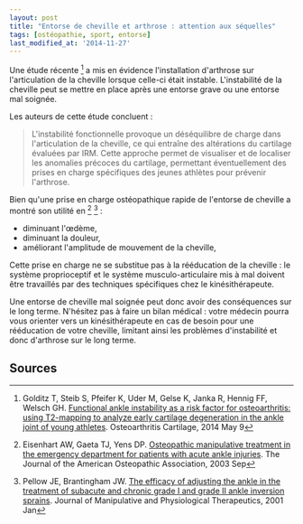 ```yaml
---
layout: post
title: "Entorse de cheville et arthrose : attention aux séquelles"
tags: [ostéopathie, sport, entorse]
last_modified_at: '2014-11-27'
---
```


Une étude récente [^1] a mis en évidence l'installation d'arthrose sur l'articulation de la cheville lorsque celle-ci était instable. L'instabilité de la cheville peut se mettre en place après une entorse grave ou une entorse mal soignée.

Les auteurs de cette étude concluent :

> L'instabilité fonctionnelle provoque un déséquilibre de charge dans l'articulation de la cheville, ce qui entraîne des altérations du cartilage évaluées par IRM. Cette approche permet de visualiser et de localiser les anomalies précoces du cartilage, permettant éventuellement des prises en charge spécifiques des jeunes athlètes pour prévenir l'arthrose.

Bien qu'une prise en charge ostéopathique rapide de l'entorse de cheville a montré son utilité en [^2] [^3] :

- diminuant l'œdème,
- diminuant la douleur,
- améliorant l'amplitude de mouvement de la cheville,

Cette prise en charge ne se substitue pas à la rééducation de la cheville : le système proprioceptif et le système musculo-articulaire mis à mal doivent être travaillés par des techniques spécifiques chez le kinésithérapeute.

Une entorse de cheville mal soignée peut donc avoir des conséquences sur le long terme. N'hésitez pas à faire un bilan médical : votre médecin pourra vous orienter vers un kinésithérapeute en cas de besoin pour une rééducation de votre cheville, limitant ainsi les problèmes d'instabilité et donc d'arthrose sur le long terme.

## Sources

[^1]: Golditz T, Steib S, Pfeifer K, Uder M, Gelse K, Janka R, Hennig FF, Welsch GH.
      [Functional ankle instability as a risk factor for osteoarthritis: using T2-mapping to analyze early cartilage degeneration in the ankle joint of young athletes](http://www.ncbi.nlm.nih.gov/pubmed/24814687).
      Osteoarthritis Cartilage, 2014 May 9

[^2]: Eisenhart AW, Gaeta TJ, Yens DP.
      [Osteopathic manipulative treatment in the emergency department for patients with acute ankle injuries](http://www.ncbi.nlm.nih.gov/pubmed/14527076).
      The Journal of the American Osteopathic Association, 2003 Sep

[^3]: Pellow JE, Brantingham JW.
      [The efficacy of adjusting the ankle in the treatment of subacute and chronic grade I and grade II ankle inversion sprains](http://www.ncbi.nlm.nih.gov/pubmed/11174691).
      Journal of Manipulative and Physiological Therapeutics, 2001 Jan
